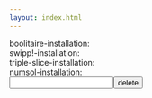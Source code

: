 ```yaml
---
layout: index.html
---
```

<style>
</style>
<div class="main">
<div>boolitaire-installation:&nbsp;<span id="boolitaire-installation"></span></div>
<div>swipp!-installation:&nbsp;<span id="swipp!-installation"></span></div>
<div>triple-slice-installation:&nbsp;<span id="triple-slice-installation"></span></div>
<div>numsol-installation:&nbsp;<span id="numsol-installation"></span></div>
<div><input id="to-delete" type="text"><button id="delete-button" onclick="window.deleteUids()">delete</button>
</div>

<script>
  window.deleteUids = () => {
    const app = document.getElementById('to-delete').value
    console.log(`delete uids of app ${app}`)
    const req = new XMLHttpRequest()
    req.open("GET", `https://flatbutton.co/deleteuids?app=${app}`)
    req.send()
    req.onreadystatechange = e => request(app)
  }
  const request = (app) => {
    const req = new XMLHttpRequest()
    req.open("GET", `https://flatbutton.co/uids?app=${app}`)
    req.send()
    document.getElementById(app).innerText = '...'
    req.onreadystatechange = e => document.getElementById(app).innerText = req.responseText
  }
  const repeat = fn => {
    try { fn() } catch(ignore) { }
    setInterval(() => {
      try { fn() } catch(ignore) { }
    }, 30000)
  }
  repeat(() => request('boolitaire-installation'))
  repeat(() => request('swipp!-installation'))
  repeat(() => request('triple-slice-installation'))
  repeat(() => request('numsol-installation'))
</script>
